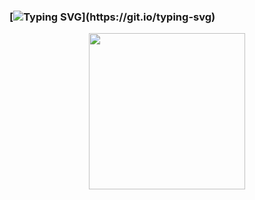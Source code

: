 ### [![Typing SVG](https://readme-typing-svg.herokuapp.com?font=X992+Code&size=36&duration=3200&pause=1000&color=EA9EF8&background=FF20D100&center=true&width=1000&lines=%e3%80%8c%e4%ba%ba%e7%94%9f%e3%81%ab%e3%81%8a%e3%81%84%e3%81%a6%e6%9c%80%e3%82%82%e9%87%8d%e8%a6%81%e3%81%aa%e3%81%93%e3%81%a8%e3%81%af%e3%80%81%e8%87%aa%e5%88%86%e3%81%8c%e4%bd%95%e3%82%92%e6%9c%9b%e3%82%80%e3%81%8b%e3%81%a7%e3%81%af%e3%81%aa%e3%81%8f%e3%80%81%e4%bd%95%e3%82%92%e6%9c%9b%e3%82%80%e3%81%b9%e3%81%8d%e3%81%8b%e3%82%92%e7%9f%a5%e3%82%8b%e3%81%93%e3%81%a8%e3%81%a0%e3%80%8d;)](https://git.io/typing-svg)

<!--
%E4%BA%BA%E7%94%9F%E3%81%AB%E3%81%8A%E3%81%84%E3%81%A6%E6%9C%80%E3%82%82%E9%87%8D%E8%A6%81%E3%81%AA%E3%81%93%E3%81%A8%E3%81%AF%E3%80%81%E8%87%AA%E5%88%86%E3%81%8C%E4%BD%95%E3%82%92%E6%9C%9B%E3%82%80%E3%81%8B%E3%81%A7%E3%81%AF%E3%81%AA%E3%81%8A%E3%81%A4%E3%81%8B%E3%81%A8%E3%81%99%E3%82%8B%E3%81%93%E3%81%A8%E3%82%92%E7%9F%A5%E3%82%8B%E3%81%93%E3%81%A8%E3%81%AF%E3%80%81

%e3%80%8c%e4%ba%ba%e7%94%9f%e3%81%ab%e3%81%8a%e3%81%84%e3%81%a6%e6%9c%80%e3%82%82%e9%87%8d%e8%a6%81%e3%81%aa%e3%81%93%e3%81%a8%e3%81%af%e3%80%81%e8%87%aa%e5%88%86%e3%81%8c%e4%bd%95%e3%82%92%e6%9c%9b%e3%82%80%e3%81%8b%e3%81%a7%e3%81%af%e3%81%aa%e3%81%8f%e3%80%81%e4%bd%95%e3%82%92%e6%9c%9b%e3%82%80%e3%81%b9%e3%81%8d%e3%81%8b%e3%82%92%e7%9f%a5%e3%82%8b%e3%81%93%e3%81%a8%e3%81%a0%e3%80%8d

-->

<!--%E3%80%81-->
<!--The+virtual+world+is+built+on+data,+shape+it+or+be+shaped+by+it;-->
<!-- first image 
<p align="center">
  <img src="https://github.com/teansyfeal/teansyfeal/blob/main/crossylum.gif" height="250"/>
</p>
 second image 
<p align="center">
  <img src="https://github.com/teansyfeal/teansyfeal/blob/main/cyber-punk-glitch.gif" height="250"/>
</p>
-->

<!-- third image -->
<p align="center">
  <img src="https://github.com/teansyfeal/teansyfeal/blob/main/tumblr_3413c29b3b332f18ebddd72e8867bdd7_66331739_540.gif" height="250"/>
</p>
<!-- 
<!-- third image 
<p align="center">
  <img src="https://github.com/teansyfeal/teansyfeal/blob/main/image_2023-01-17_155059316-transformed.png"/>
</p>
 -->


<!--
[![Typing SVG](https://readme-typing-svg.herokuapp.com?font=Alice&size=34&duration=7000&pause=1000&color=EA9EF8&background=FF20D100&center=true&width=970&lines=74+65+50+5a+76+6a+35+6f+47+63+2f+56+39+4d+20+4a+4a+47+58+6c+49+57+32+37+34+66+58;%E7%9B%B2%E8%9B%87%E3%81%AB%E6%80%96%E3%81%98%E3%81%9A)](https://git.io/typing-svg)

**teansyfeal/teansyfeal** is a ✨ _special_ ✨ repository because its `README.md` (this file) appears on your GitHub profile.

Here are some ideas to get you started:

- 🔭 I’m currently working on ...
- 🌱 I’m currently learning ...
- 👯 I’m looking to collaborate on ...
- 🤔 I’m looking for help with ...
- 💬 Ask me about ...
- 📫 How to reach me: ...
- 😄 Pronouns: ...
- ⚡ Fun fact: ...
-->
